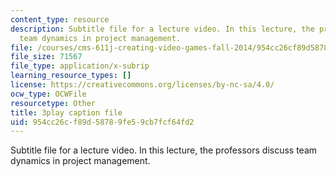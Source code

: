 ```yaml
---
content_type: resource
description: Subtitle file for a lecture video. In this lecture, the professors discuss
  team dynamics in project management.
file: /courses/cms-611j-creating-video-games-fall-2014/954cc26cf89d58789fe59cb7fcf64fd2_Av9sFr_NsBU.vtt
file_size: 71567
file_type: application/x-subrip
learning_resource_types: []
license: https://creativecommons.org/licenses/by-nc-sa/4.0/
ocw_type: OCWFile
resourcetype: Other
title: 3play caption file
uid: 954cc26c-f89d-5878-9fe5-9cb7fcf64fd2
---
```

Subtitle file for a lecture video. In this lecture, the professors discuss team dynamics in project management.